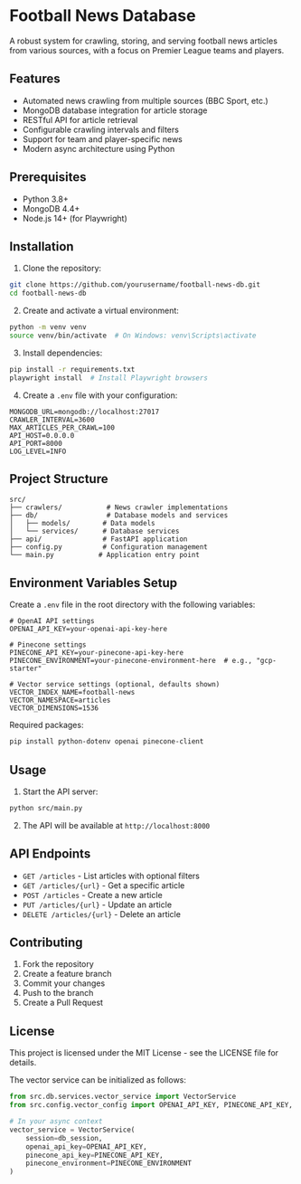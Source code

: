 # Football News Database

A robust system for crawling, storing, and serving football news articles from various sources, with a focus on Premier League teams and players.

## Features

- Automated news crawling from multiple sources (BBC Sport, etc.)
- MongoDB database integration for article storage
- RESTful API for article retrieval
- Configurable crawling intervals and filters
- Support for team and player-specific news
- Modern async architecture using Python

## Prerequisites

- Python 3.8+
- MongoDB 4.4+
- Node.js 14+ (for Playwright)

## Installation

1. Clone the repository:
```bash
git clone https://github.com/yourusername/football-news-db.git
cd football-news-db
```

2. Create and activate a virtual environment:
```bash
python -m venv venv
source venv/bin/activate  # On Windows: venv\Scripts\activate
```

3. Install dependencies:
```bash
pip install -r requirements.txt
playwright install  # Install Playwright browsers
```

4. Create a `.env` file with your configuration:
```env
MONGODB_URL=mongodb://localhost:27017
CRAWLER_INTERVAL=3600
MAX_ARTICLES_PER_CRAWL=100
API_HOST=0.0.0.0
API_PORT=8000
LOG_LEVEL=INFO
```

## Project Structure

```
src/
├── crawlers/           # News crawler implementations
├── db/                 # Database models and services
│   ├── models/        # Data models
│   └── services/      # Database services
├── api/               # FastAPI application
├── config.py          # Configuration management
└── main.py           # Application entry point
```

## Environment Variables Setup

Create a `.env` file in the root directory with the following variables:

```env
# OpenAI API settings
OPENAI_API_KEY=your-openai-api-key-here

# Pinecone settings
PINECONE_API_KEY=your-pinecone-api-key-here
PINECONE_ENVIRONMENT=your-pinecone-environment-here  # e.g., "gcp-starter"

# Vector service settings (optional, defaults shown)
VECTOR_INDEX_NAME=football-news
VECTOR_NAMESPACE=articles
VECTOR_DIMENSIONS=1536
```

Required packages:
```bash
pip install python-dotenv openai pinecone-client
```

## Usage

1. Start the API server:
```bash
python src/main.py
```

2. The API will be available at `http://localhost:8000`

## API Endpoints

- `GET /articles` - List articles with optional filters
- `GET /articles/{url}` - Get a specific article
- `POST /articles` - Create a new article
- `PUT /articles/{url}` - Update an article
- `DELETE /articles/{url}` - Delete an article

## Contributing

1. Fork the repository
2. Create a feature branch
3. Commit your changes
4. Push to the branch
5. Create a Pull Request

## License

This project is licensed under the MIT License - see the LICENSE file for details.

The vector service can be initialized as follows:

```python
from src.db.services.vector_service import VectorService
from src.config.vector_config import OPENAI_API_KEY, PINECONE_API_KEY, PINECONE_ENVIRONMENT

# In your async context
vector_service = VectorService(
    session=db_session,
    openai_api_key=OPENAI_API_KEY,
    pinecone_api_key=PINECONE_API_KEY,
    pinecone_environment=PINECONE_ENVIRONMENT
)
``` 